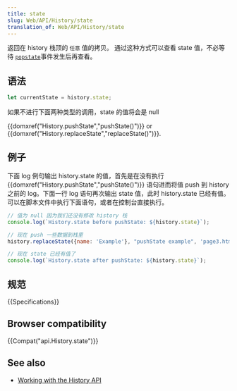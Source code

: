 ```yaml
---
title: state
slug: Web/API/History/state
translation_of: Web/API/History/state
---
```

返回在 history 栈顶的 `任意` 值的拷贝。 通过这种方式可以查看 state 值，不必等待 [`popstate`](https://developer.mozilla.org/en-US/docs/Web/Events/popstate)事件发生后再查看。

## 语法

```js
let currentState = history.state;
```

如果不进行下面两种类型的调用，state 的值将会是 null

{{domxref("History.pushState","pushState()")}} or {{domxref("History.replaceState","replaceState()")}}.

## 例子

下面 log 例句输出 history.state 的值，首先是在没有执行 {{domxref("History.pushState","pushState()")}} 语句进而将值 push 到 history 之前的 log。下面一行 log 语句再次输出 state 值，此时 history.state 已经有值。可以在脚本文件中执行下面语句，或者在控制台直接执行。

```js
// 值为 null 因为我们还没有修改 history 栈
console.log(`History.state before pushState: ${history.state}`);

// 现在 push 一些数据到栈里
history.replaceState({name: 'Example'}, "pushState example", 'page3.html');

// 现在 state 已经有值了
console.log(`History.state after pushState: ${history.state}`);
```

## 规范

{{Specifications}}

## Browser compatibility

{{Compat("api.History.state")}}

## See also

- [Working with the History API](/en-US/docs/Web/API/History_API/Working_with_the_History_API)
